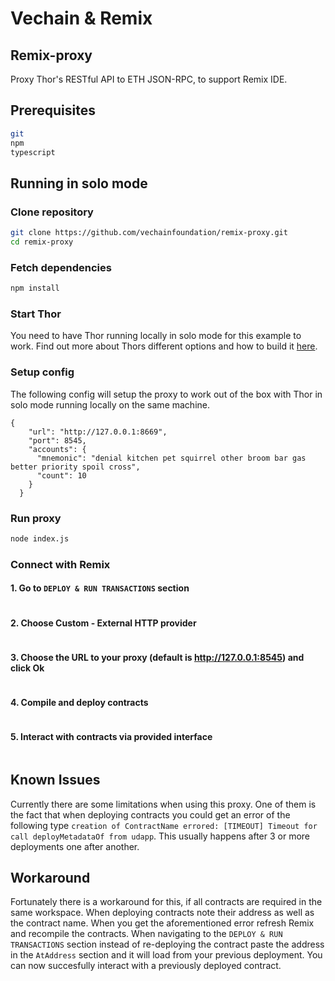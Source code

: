 # Vechain & Remix

## Remix-proxy

Proxy Thor's RESTful API to ETH JSON-RPC, to support Remix IDE.

## Prerequisites

```bash
git
npm
typescript
```

## Running in solo mode

### Clone repository

```bash
git clone https://github.com/vechainfoundation/remix-proxy.git
cd remix-proxy
```

### Fetch dependencies

```bash
npm install
```

### Start Thor

You need to have Thor running locally in solo mode for this example to work. Find out more about Thors different options and how to build it [here](https://github.com/vechain/thor).

### Setup config

The following config will setup the proxy to work out of the box with Thor in solo mode running locally on the same machine.

```
{
    "url": "http://127.0.0.1:8669",
    "port": 8545,
    "accounts": {
      "mnemonic": "denial kitchen pet squirrel other broom bar gas better priority spoil cross",
      "count": 10
    }
  }
```

### Run proxy

```bash
node index.js
```

### Connect with Remix

#### 1. Go to `DEPLOY & RUN TRANSACTIONS` section

<figure><img src="../../../.gitbook/assets/deploy_run_trxs (1).png" alt=""><figcaption></figcaption></figure>

#### 2. Choose Custom - External HTTP provider

<figure><img src="../../../.gitbook/assets/external_http_provider.png" alt=""><figcaption></figcaption></figure>

#### 3. Choose the URL to your proxy (default is http://127.0.0.1:8545) and click Ok

<figure><img src="../../../.gitbook/assets/set_proxy.png" alt=""><figcaption></figcaption></figure>

#### 4. Compile and deploy contracts

<figure><img src="../../../.gitbook/assets/compile_deploy.png" alt=""><figcaption></figcaption></figure>

#### 5. Interact with contracts via provided interface

<figure><img src="../../../.gitbook/assets/interact.png" alt=""><figcaption></figcaption></figure>

## Known Issues

Currently there are some limitations when using this proxy. One of them is the fact that when deploying contracts you could get an error of the following type `creation of ContractName errored: [TIMEOUT] Timeout for call deployMetadataOf from udapp`. This usually happens after 3 or more deployments one after another.

## Workaround

Fortunately there is a workaround for this, if all contracts are required in the same workspace. When deploying contracts note their address as well as the contract name. When you get the aforementioned error refresh Remix and recompile the contracts. When navigating to the `DEPLOY & RUN TRANSACTIONS` section instead of re-deploying the contract paste the address in the `AtAddress` section and it will load from your previous deployment. You can now succesfully interact with a previously deployed contract.

<figure><img src="../../../.gitbook/assets/workaround.png" alt=""><figcaption></figcaption></figure>
